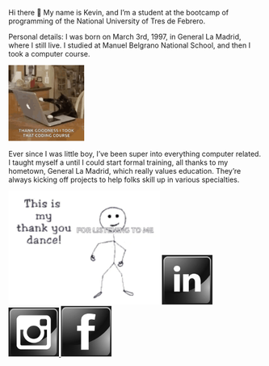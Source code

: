 Hi there 👋 My name is Kevin, and I’m a student at the bootcamp of programming of the National University of Tres de Febrero.

Personal details: I was born on March 3rd, 1997, in General La Madrid, where I still live. I studied at Manuel Belgrano National School, and then I took a computer course.

<img src="/gif/kitten-cat.gif" width="150"/>

Ever since I was little boy, I’ve been super into everything computer related. I taught myself a until I could start formal training, all thanks to my hometown, General La Madrid, which really values education. They’re always kicking off projects to help folks skill up in various specialties.

<img src="/gif/thank-you-thanks.gif" width="300"/>

<a href="https://www.linkedin.com/in/kevin-bustos/">
    <img width="100" length="100" src="https://github.com/kevinbustosk2/kevinbustosk2/blob/main/image/Screenshot_2.png">
</a>                                                                                                                                   
<a href="https://www.instagram.com/kevink2b2/">
    <img width="100" length="100" src="https://github.com/kevinbustosk2/kevinbustosk2/blob/main/image/Screenshot_1.png">
</a><a href="https://www.facebook.com/kevinbustosk">
    <img width="100" length="100" src="https://github.com/kevinbustosk2/kevinbustosk2/blob/main/image/Screenshot_3.png">
</a>
 


